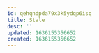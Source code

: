 ```yaml
---
id: qehqndpda79x3k5ydqp6isq
title: Stale
desc: ''
updated: 1636155356652
created: 1636155356652
---
```



